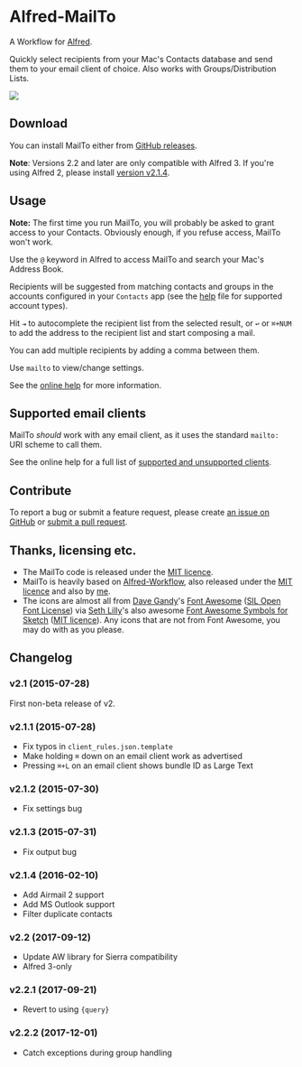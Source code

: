
Alfred-MailTo
=============

A Workflow for [Alfred][alfred].

Quickly select recipients from your Mac's Contacts database and send them to your email client of choice. Also works with Groups/Distribution Lists.

![][demo]


Download
--------

You can install MailTo either from [GitHub releases][github-releases].

**Note**: Versions 2.2 and later are only compatible with Alfred 3. If you're using Alfred 2, please install [version v2.1.4][v2.1.4].


Usage
-----

**Note:** The first time you run MailTo, you will probably be asked to grant access to your Contacts. Obviously enough, if you refuse access, MailTo won't work.

Use the `@` keyword in Alfred to access MailTo and search your Mac's Address Book.

Recipients will be suggested from matching contacts and groups in the
accounts configured in your `Contacts` app (see the [help][help] file for supported account types).

Hit `⇥` to autocomplete the recipient list from the selected result, or `↩` or `⌘+NUM` to add the address to the recipient list and start composing a mail.

You can add multiple recipients by adding a comma between them.

Use `mailto` to view/change settings.

See the [online help][help] for more information.


Supported email clients
-----------------------

MailTo *should* work with any email client, as it uses the standard `mailto:` URI scheme to call them.

See the online help for a full list of
[supported and unsupported clients][help-supported-clients].


Contribute
----------

To report a bug or submit a feature request, please create
[an issue on GitHub][github-issues] or [submit a pull request][github-pulls].


Thanks, licensing etc.
----------------------

- The MailTo code is released under the [MIT licence][mit-licence].
- MailTo is heavily based on [Alfred-Workflow][alfred-workflow], also
  released under the [MIT licence][mit-licence] and also by [me][deanishe].
- The icons are almost all from [Dave Gandy][dave-gandy]'s
  [Font Awesome][font-awesome] ([SIL Open Font License][sil-licence]) via [Seth Lilly][seth-lilly]'s also awesome [Font Awesome Symbols for Sketch][font-awesome-sketch] ([MIT licence][mit-licence]). Any icons that are not from Font Awesome, you may do with as you please.


Changelog
---------

### v2.1 (2015-07-28) ###

First non-beta release of v2.


### v2.1.1 (2015-07-28) ###

- Fix typos in `client_rules.json.template`
- Make holding `⌘` down on an email client work as advertised
- Pressing `⌘+L` on an email client shows bundle ID as Large Text


### v2.1.2 (2015-07-30) ###

- Fix settings bug


### v2.1.3 (2015-07-31) ###

- Fix output bug


### v2.1.4 (2016-02-10) ###

- Add Airmail 2 support
- Add MS Outlook support
- Filter duplicate contacts


### v2.2 (2017-09-12) ###

- Update AW library for Sierra compatibility
- Alfred 3-only


### v2.2.1 (2017-09-21) ###

- Revert to using `{query}`


### v2.2.2 (2017-12-01) ###

- Catch exceptions during group handling


[alfred-workflow]: https://github.com/deanishe/alfred-workflow/
[alfred]: http://www.alfredapp.com/
[dave-gandy]: http://twitter.com/davegandy
[deanishe]: http://twitter.com/deanishe
[demo]: https://github.com/deanishe/alfred-mailto/raw/master/docs/demo.gif
[font-awesome-sketch]: https://github.com/sethlilly/Font-Awesome-Symbols-for-Sketch
[font-awesome]: http://fortawesome.github.io/Font-Awesome/
[github-issues]: https://github.com/deanishe/alfred-mailto/issues
[github-pulls]: https://github.com/deanishe/alfred-mailto/pulls
[github-releases]: https://github.com/deanishe/alfred-mailto/releases/latest
[help-supported-clients]: http://www.deanishe.net/alfred-mailto/#supportedemailclients
[help]: http://www.deanishe.net/alfred-mailto/
[mit-licence]: http://opensource.org/licenses/MIT
[packal-page]: http://www.packal.org/workflow/mailto
[packal-updater]: http://www.packal.org/workflow/packal-updater
[seth-lilly]: http://twitter.com/sethlilly
[sil-licence]: http://scripts.sil.org/OFL
[v2.1.4]: https://github.com/deanishe/alfred-mailto/releases/tag/v2.1.4
